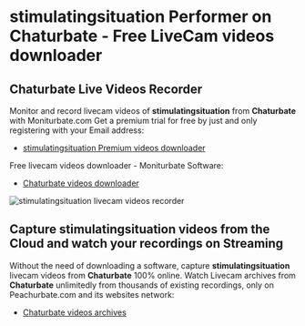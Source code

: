 # stimulatingsituation Performer on Chaturbate - Free LiveCam videos downloader

## Chaturbate Live Videos Recorder

Monitor and record livecam videos of **stimulatingsituation** from **Chaturbate** with Moniturbate.com
Get a premium trial for free by just and only registering with your Email address:
* [stimulatingsituation Premium videos downloader](https://moniturbate.com/request-demo-licence-key.html)

Free livecam videos downloader - Moniturbate Software:
* [Chaturbate videos downloader](https://moniturbate.com/moniturbate-download-software.html)

![stimulatingsituation livecam videos recorder](https://peachurnet.com/templates/moniturbate-software.png)


## Capture stimulatingsituation videos from the Cloud and watch your recordings on Streaming

Without the need of downloading a software, capture **stimulatingsituation** livecam videos from **Chaturbate** 100% online.
Watch Livecam archives from **Chaturbate** unlimitedly from thousands of existing recordings, only on Peachurbate.com and its websites network:
* [Chaturbate videos archives](https://peachurnet.com/)